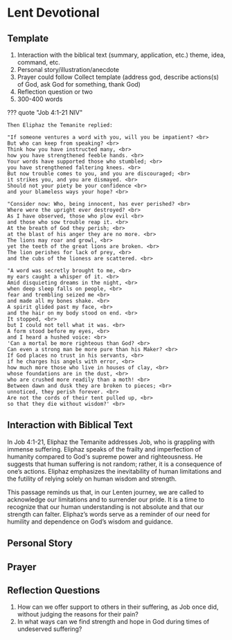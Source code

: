 # Lent Devotional

## Template

1. Interaction with the biblical text (summary, application, etc.) theme, idea, command, etc.
2. Personal story/illustration/anecdote
3. Prayer could follow Collect template (address god, describe actions(s) of God, ask God for something, thank God)
4. Reflection question or two 
5. 300-400 words

??? quote "Job 4:1-21 NIV"

    Then Eliphaz the Temanite replied:

    "If someone ventures a word with you, will you be impatient? <br>
    But who can keep from speaking? <br>
    Think how you have instructed many, <br>
    how you have strengthened feeble hands. <br>
    Your words have supported those who stumbled; <br>
    you have strengthened faltering knees. <br>
    But now trouble comes to you, and you are discouraged; <br>
    it strikes you, and you are dismayed. <br>
    Should not your piety be your confidence <br>
    and your blameless ways your hope? <br>

    "Consider now: Who, being innocent, has ever perished? <br>
    Where were the upright ever destroyed? <br>
    As I have observed, those who plow evil <br>
    and those who sow trouble reap it. <br>
    At the breath of God they perish; <br>
    at the blast of his anger they are no more. <br>
    The lions may roar and growl, <br>
    yet the teeth of the great lions are broken. <br>
    The lion perishes for lack of prey, <br>
    and the cubs of the lioness are scattered. <br>

    "A word was secretly brought to me, <br>
    my ears caught a whisper of it. <br>
    Amid disquieting dreams in the night, <br>
    when deep sleep falls on people, <br>
    fear and trembling seized me <br>
    and made all my bones shake. <br>
    A spirit glided past my face, <br>
    and the hair on my body stood on end. <br>
    It stopped, <br>
    but I could not tell what it was. <br>
    A form stood before my eyes, <br>
    and I heard a hushed voice: <br>
    'Can a mortal be more righteous than God? <br>
    Can even a strong man be more pure than his Maker? <br>
    If God places no trust in his servants, <br>
    if he charges his angels with error, <br>
    how much more those who live in houses of clay, <br>
    whose foundations are in the dust, <br>
    who are crushed more readily than a moth! <br>
    Between dawn and dusk they are broken to pieces; <br>
    unnoticed, they perish forever. <br>
    Are not the cords of their tent pulled up, <br>
    so that they die without wisdom?' <br>

## Interaction with Biblical Text

In Job 4:1-21, Eliphaz the Temanite addresses Job, who is grappling with immense suffering. Eliphaz speaks of the frailty and imperfection of humanity compared to God's supreme power and righteousness. He suggests that human suffering is not random; rather, it is a consequence of one’s actions. Eliphaz emphasizes the inevitability of human limitations and the futility of relying solely on human wisdom and strength.

This passage reminds us that, in our Lenten journey, we are called to acknowledge our limitations and to surrender our pride. It is a time to recognize that our human understanding is not absolute and that our strength can falter. Eliphaz’s words serve as a reminder of our need for humility and dependence on God’s wisdom and guidance.

## Personal Story

## Prayer

## Reflection Questions
1. How can we offer support to others in their suffering, as Job once did, without judging the reasons for their pain?
2. In what ways can we find strength and hope in God during times of undeserved suffering?

